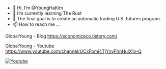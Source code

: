 - 👋 Hi, I’m @YoungHaKim
- 🌱 I’m currently learning The Rust
- 💞️ The final goal is to create an automatic trading U.S. futures program.
- 📫 How to reach me ...

GlobalYoung - Blog
https://economiceco.tistory.com/


GlobalYoung - Youtube
https://www.youtube.com/channel/UCxFbmi4TjYxvFhnHulX1v-Q

 <a href="https://www.youtube.com/channel/UCxFbmi4TjYxvFhnHulX1v-Q"><img alt="Youtube" src="https://img.shields.io/badge/Dash-GlobalYoung-red"></a>

